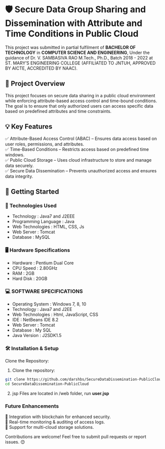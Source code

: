 # 🛡️ Secure Data Group Sharing and Dissemination with Attribute and Time Conditions in Public Cloud

This project was submitted in partial fulfilment of **BACHELOR OF TECHNOLOGY** in **COMPUTER SCIENCE AND ENGINEERING**, Under the guidance of Dr. V. SAMBASIVA RAO M.Tech., Ph.D.,  Batch 2018 - 2022 at ST. MARY’S ENGINEERING COLLEGE (AFFILIATED TO JNTUH, APPROVED BY AICTE, ACCREDITED BY NAAC).

##  📂 Project Overview
This project focuses on secure data sharing in a public cloud environment while enforcing attribute-based access control and time-bound conditions. The goal is to ensure that only authorized users can access specific data based on predefined attributes and time constraints.

## 💡 Key Features  
✅ Attribute-Based Access Control (ABAC) – Ensures data access based on user roles, permissions, and attributes.  
✅ Time-Based Conditions – Restricts access based on predefined time windows.  
✅ Public Cloud Storage – Uses cloud infrastructure to store and manage data securely.  
✅ Secure Data Dissemination – Prevents unauthorized access and ensures data integrity.  

## 🚀 Getting Started
### 🤖 Technologies Used
- Technology           : Java7 and J2EEE
- Programming Language : Java 
- Web Technologies     : HTML, CSS, Js
- Web Server           : Tomcat
- Database             : MySQL 

### 🖥️ Hardware Specifications
- Hardware  : Pentium Dual Core
- CPU Speed : 2.80GHz
- RAM       : 2GB
- Hard Disk : 20GB

### 💻 SOFTWARE SPECIFICATIONS 
- Operating System : Windows 7, 8, 10
- Technology	 		 : Java7 and J2EE
- Web Technologies : Html, JavaScript, CSS
- IDE			 		     : NetBeans IDE 8.2
- Web Server			 : Tomcat
- Database				 : My SQL
- Java Version	   : J2SDK1.5    

### 🛠️ Installation & Setup
Clone the Repository:

1. Clone the repository:
  ```bash 
  git clone https://github.com/darshbs/SecureDataDissemination-PublicCloud
  cd SecureDataDissemination-PublicCloud
  ```
2. jsp Files are located in /web folder, run **user.jsp**

### Future Enhancements
🔹 Integration with blockchain for enhanced security.  
🔹 Real-time monitoring & auditing of access logs.  
🔹 Support for multi-cloud storage solutions.  


Contributions are welcome! Feel free to submit pull requests or report issues. 😊
